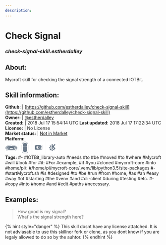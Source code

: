 ```yaml
---    
description:   
---    
```

# Check Signal  
### _check-signal-skill.estherdalley_  
## About:  
Mycroft skill for checking the signal strength of a connected IOTBit.

## Skill information:  
**Github:** | [https://github.com/estherdalley/check-signal-skill](https://github.com/estherdalley/check-signal-skill)  
**Owner:** | [@estherdalley](https://github.com/estherdalley)  
**Created:** | 2018 Jul 17 15:54:14 UTC  **Last updated:** 2018 Jul 17 17:22:34 UTC  
**License:** | No License  
**Market status:** | [Not in Market](https://market.mycroft.ai/skill/)  
**Platform:**  
 ![](../.gitbook/assets/mark-1-icon.png)  ![](../.gitbook/assets/mark-2-icon.png)  ![](../.gitbook/assets/picroft-icon.png)  ![](../.gitbook/assets/kde.png)   
**Tags:** \#- \#IOTBit_library-auto \#needs \#to \#be \#moved \#to \#where \#Mycroft \#will \#look \#for \#it: \#For \#example, \#if \#you \#cloned \#mycroft-core \#into \#home/pi/: \#/home/pi/mycroft-core/.venv/lib/python3.5/site-packages \#- \#startMycroft.sh \#is \#designed \#to \#be \#run \#from \#home, \#as \#an \#easy \#way \#of \#starting \#the \#venv \#and \#cli-client \#during \#testing \#etc. \#- \#copy \#into \#home \#and \#edit \#paths \#necessary.   
## Examples:  
> How good is my signal?  
> What's the signal strength here?  
  
{% hint style="danger" %}
This skill dosnt have any license attatched. It is not adviasable to use this skillnor fork or clone, as you dont know if you are legaly allowed to do so by the auhtor.
{% endhint %}
